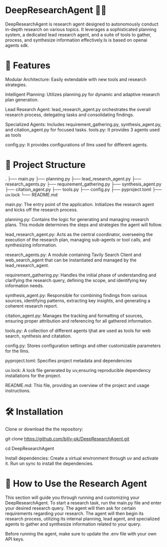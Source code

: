 # DeepResearchAgent 🕵️‍♂️
DeepResearchAgent is research agent designed to autonomously conduct in-depth research on various topics. It leverages a sophisticated planning system, a dedicated lead research agent, and a suite of tools to gather, process, and synthesize information effectively.Is is based on openai agents sdk.

# 🚀 Features
Modular Architecture: Easily extendable with new tools and research strategies.

Intelligent Planning: Utilizes planning.py for dynamic and adaptive research plan generation.

Lead Research Agent: lead_research_agent.py orchestrates the overall research process, delegating tasks and consolidating findings.

Specialized Agents: Includes requirement_gathering.py, synthesis_agent.py, and citation_agent.py for focused tasks.
tools.py: It provides 3 agents used as tools 

config.py: It provides configurations of llms used for different agents.

# 📂 Project Structure
.
├── main.py
├── planning.py
├── lead_research_agent.py
├── research_agents.py
├── requirement_gathering.py
├── synthesis_agent.py
├── citation_agent.py
├── tools.py
├── config.py
├── pyproject.toml
├── uv.lock
└── README.md

main.py: The entry point of the application. Initializes the research agent and kicks off the research process.

planning.py: Contains the logic for generating and managing research plans. This module determines the steps and strategies the agent will follow.

lead_research_agent.py: Acts as the central coordinator, overseeing the execution of the research plan, managing sub-agents or tool calls, and synthesizing information.

research_agents.py: A module containing Tavily Search Client and web_search_agent that can be instantiated and managed by the lead_research_agent.

requirement_gathering.py: Handles the initial phase of understanding and clarifying the research query, defining the scope, and identifying key information needs.

synthesis_agent.py: Responsible for combining findings from various sources, identifying patterns, extracting key insights, and generating a coherent research report.

citation_agent.py: Manages the tracking and formatting of sources, ensuring proper attribution and referencing for all gathered information.

tools.py: A collection of different agents tjhat are used as tools for  web search, synthesis and citatation.

config.py: Stores configuration settings and other customizable parameters for the llms.

pyproject.toml: Specifies project metadata and dependencies

uv.lock: A lock file generated by uv,ensuring reproducible dependency installations for the project.

README.md: This file, providing an overview of the project and usage instructions.

# 🛠️ Installation
Clone or download the the repository:

git clone https://github.com/billy-pk/DeepResearchAgent.git

cd DeepResearchAgent

Install dependencies:
Create a virtual environment through uv and activate it. Run un sync to install the dependencies.

# 🚀 How to Use the Research Agent
This section will guide you through running and customizing your DeepResearchAgent.
To start a research task, run the main.py file and enter your desired research query.
The agent will then ask for certain requirements regarding your research.
The agent will then begin its research process, utilizing its internal planning, lead agent, and specialized agents to gather and synthesize information related to your query.

Before running the agent, make sure to update the .env file with your own API keys.
